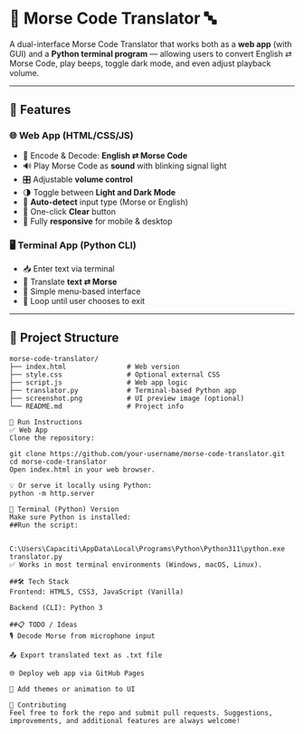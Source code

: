 # 📡 Morse Code Translator 🔤

A dual-interface Morse Code Translator that works both as a **web app** (with GUI) and a **Python terminal program** — allowing users to convert English ⇄ Morse Code, play beeps, toggle dark mode, and even adjust playback volume.

---

## 🚀 Features

### 🌐 Web App (HTML/CSS/JS)
- 🔄 Encode & Decode: **English ⇄ Morse Code**
- 🔊 Play Morse Code as **sound** with blinking signal light
- 🎛️ Adjustable **volume control**
- 🌗 Toggle between **Light and Dark Mode**
- 🤖 **Auto-detect** input type (Morse or English)
- 🧹 One-click **Clear** button
- 📱 Fully **responsive** for mobile & desktop

### 🖥️ Terminal App (Python CLI)
- 📥 Enter text via terminal
- 🔄 Translate **text ⇄ Morse**
- 📜 Simple menu-based interface
- 🔁 Loop until user chooses to exit

---


## 📂 Project Structure

```plaintext
morse-code-translator/
├── index.html               # Web version
├── style.css                # Optional external CSS
├── script.js                # Web app logic
├── translator.py            # Terminal-based Python app
├── screenshot.png           # UI preview image (optional)
└── README.md                # Project info

🧪 Run Instructions
✅ Web App
Clone the repository:

git clone https://github.com/your-username/morse-code-translator.git
cd morse-code-translator
Open index.html in your web browser.

💡 Or serve it locally using Python:
python -m http.server

🐍 Terminal (Python) Version
Make sure Python is installed:
##Run the script:


C:\Users\Capaciti\AppData\Local\Programs\Python\Python311\python.exe translator.py
✅ Works in most terminal environments (Windows, macOS, Linux).

##🛠️ Tech Stack
Frontend: HTML5, CSS3, JavaScript (Vanilla)

Backend (CLI): Python 3

##📋 TODO / Ideas
🎙️ Decode Morse from microphone input

📤 Export translated text as .txt file

🌐 Deploy web app via GitHub Pages

🎨 Add themes or animation to UI

🤝 Contributing
Feel free to fork the repo and submit pull requests. Suggestions, improvements, and additional features are always welcome!

